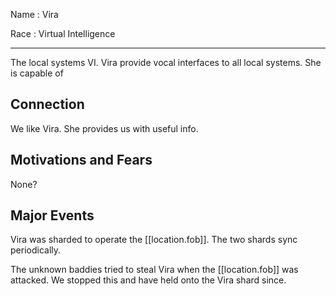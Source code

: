 
Name
: Vira

Race
: Virtual Intelligence

---

The local systems VI. Vira provide vocal interfaces to all local systems. She is capable of 

## Connection
We like Vira. She provides us with useful info.

## Motivations and Fears
None?

## Major Events
Vira was sharded to operate the [[location.fob]]. The two shards sync periodically.

The unknown baddies tried to steal Vira when the [[location.fob]] was attacked. We stopped this and have held onto the Vira shard since.